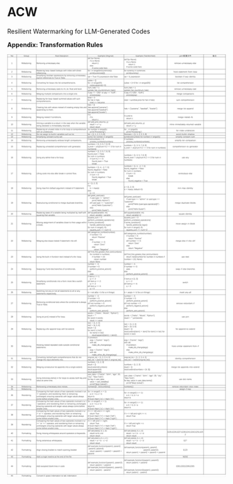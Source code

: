 # ACW

Resilient Watermarking for LLM-Generated Codes

**Appendix: Transformation Rules**

![Alt Text](https://github.com/Noelle1831-k/ACW/blob/main/Rules.jpg)
